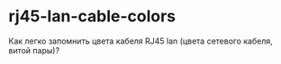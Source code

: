 # rj45-lan-cable-colors
Как легко запомнить цвета кабеля RJ45 lan (цвета сетевого кабеля, витой пары)?
